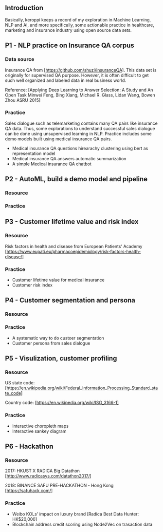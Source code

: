 ## Introduction

Basically, keroppi keeps a record of my exploration in Machine Learning, NLP and AI, and more specifically, some actionable practice in healthcare, marketing and insurance industry using open source data sets.


## P1 - NLP practice on Insurance QA corpus

### Data source

Insurance QA from [https://github.com/shuzi/insuranceQA]. This data set is originally for supervised QA purpose. However, it is often difficult to get such well organized and labeled data in real business world.

Reference: [Applying Deep Learning to Answer Selection: A Study and An Open Task Minwei Feng, Bing Xiang, Michael R. Glass, Lidan Wang, Bowen Zhou ASRU 2015]

### Practice

Sales dialogue such as telemarketing contains many QA pairs like insurance QA data. Thus, some explorations to understand successful sales dialogue can be done using unsupervised learning in NLP. Practice includes some demo models built using medical insurance QA pairs. 

- Medical insurance QA questions hirearachy clustering using bert as representation model
- Medical insurance QA answers automatic summarization
- A simple Medical insurance QA chatbot


## P2 - AutoML, build a demo model and pipeline

### Resource

### Practice

## P3 - Customer lifetime value and risk index

### Resource

Risk factors in health and disease from European Patients' Academy [https://www.eupati.eu/pharmacoepidemiology/risk-factors-health-disease/]

### Practice

- Customer lifetime value for medical insurance
- Customer risk index

## P4 - Customer segmentation and persona

### Resource


### Practice

- A systematic way to do custoer segmentation
- Customer persona from sales dialogue

## P5 - Visulization, customer profiling

### Resource

US state code: [https://en.wikipedia.org/wiki/Federal_Information_Processing_Standard_state_code]

Country code: [https://en.wikipedia.org/wiki/ISO_3166-1]

### Practice

- Interactive choropleth maps
- Interactive sankey diagram

## P6 - Hackathon

### Resource

2017: HKUST X RADICA Big Datathon [http://www.radicasys.com/datathon2017/]

2018: BINANCE SAFU PRE-HACKATHON - Hong Kong [https://safuhack.com/]

### Practice

- Weibo KOLs' impact on luxury brand [Radica Best Data Hunter: HK$20,000]
- Blockchain address credit scoring using Node2Vec on trasaction data 
